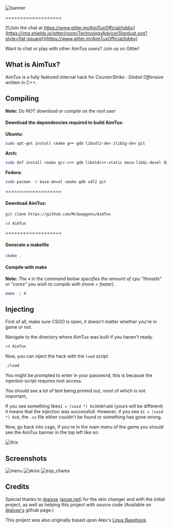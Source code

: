 ![banner](http://aimtux.net/images/aimtux.png)

===================

[![Join the chat at https://www.gitter.im/AimTuxOfficial/lobby](https://img.shields.io/gitter/room/TechnologyAdvice/Stardust.svg?style=flat-square)](https://www.gitter.im/AimTuxOfficial/lobby)

Want to chat or play with other AimTux users? Join us on Gitter!

## What is AimTux?

AimTux is a fully featured internal hack for *CounterStrike : Global Offensive* written in C++.


## Compiling

**Note:** _Do NOT download or compile as the root user_

#### Download the dependencies required to build AimTux:
__Ubuntu:__
```bash
sudo apt-get install cmake g++ gdb libsdl2-dev zlib1g-dev git
```
__Arch:__
```bash
sudo dnf install cmake gcc-c++ gdb libstdc++-static mesa-libGL-devel SDL2-devel zlib-devel git
```
__Fedora:__
```bash
sudo pacman -S base-devel cmake gdb sdl2 git
```

===================

#### Download AimTux:

```bash
git clone https://github.com/McSwaggens/AimTux
```

```bash
cd AimTux
```

===================

#### Generate a makefile

```bash
cmake .
```

#### Compile with make

**Note:** _The `4` in the command below specifies the amount of cpu "threads" or "cores" you wish to compile with (more = faster)._

```bash
make -j 4
```

## Injecting

First of all, make sure CSGO is open, it doesn't matter whether you're in game or not.

Navigate to the directory where AimTux was built if you haven't ready.

```bash
cd AimTux
```

Now, you can inject the hack with the `load` script

```bash
./load
```

You might be prompted to enter in your password, this is because the injection script requires root access.

You should see a lot of text being printed out, most of which is not important,

If you see something like`$1 = (void *) 0x3690fa00` (yours will be different) it means that the injection was successfull.
However,
if you see `$1 = (void *) 0x0`, the `.so` file either couldn't be found or something has gone wrong.

Now, go back into csgo, if you're in the main menu of the game you should see the AimTux banner in the top left like so:

![this](http://i.imgur.com/I2NSAia.png)


## Screenshots

![menu](http://i.imgur.com/SD7x7w2.png)
![skins](http://i.imgur.com/NTMy3EI.png)
![esp_chams](http://i.imgur.com/r8fk1Rt.jpg)

## Credits
Special thanks to [@aixxe](http://www.github.com/aixxe/) ([aixxe.net](http://www.aixxe.net)) for the skin changer and with the initial project, as well as helping this project with source code (Available on [@aixxe's](http://www.github.com/aixxe/) github page.)

This project was also originally based upon Atex's [Linux Basehook](http://unknowncheats.me/forum/counterstrike-global-offensive/181878-linux-basehook.html).
